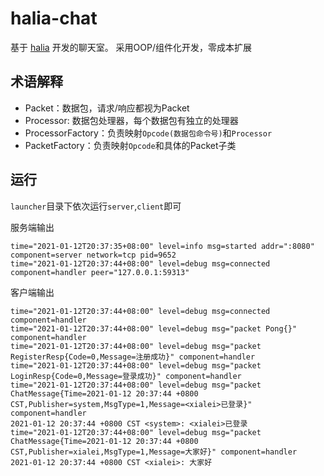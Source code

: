 # halia-chat

基于 [halia](https://github.com/halia-group/halia) 开发的聊天室。
采用OOP/组件化开发，零成本扩展

## 术语解释

+ Packet：数据包，请求/响应都视为Packet
+ Processor: 数据包处理器，每个数据包有独立的处理器
+ ProcessorFactory：负责映射`Opcode(数据包命令号)`和`Processor`
+ PacketFactory：负责映射`Opcode`和具体的Packet子类

## 运行

`launcher`目录下依次运行`server`,`client`即可

服务端输出
```text
time="2021-01-12T20:37:35+08:00" level=info msg=started addr=":8080" component=server network=tcp pid=9652
time="2021-01-12T20:37:44+08:00" level=debug msg=connected component=handler peer="127.0.0.1:59313"
```
客户端输出
```text
time="2021-01-12T20:37:44+08:00" level=debug msg=connected component=handler
time="2021-01-12T20:37:44+08:00" level=debug msg="packet Pong{}" component=handler
time="2021-01-12T20:37:44+08:00" level=debug msg="packet RegisterResp{Code=0,Message=注册成功}" component=handler
time="2021-01-12T20:37:44+08:00" level=debug msg="packet LoginResp{Code=0,Message=登录成功}" component=handler
time="2021-01-12T20:37:44+08:00" level=debug msg="packet ChatMessage{Time=2021-01-12 20:37:44 +0800 CST,Publisher=system,MsgType=1,Message=<xialei>已登录}" component=handler
2021-01-12 20:37:44 +0800 CST <system>: <xialei>已登录
time="2021-01-12T20:37:44+08:00" level=debug msg="packet ChatMessage{Time=2021-01-12 20:37:44 +0800 CST,Publisher=xialei,MsgType=1,Message=大家好}" component=handler
2021-01-12 20:37:44 +0800 CST <xialei>: 大家好
```